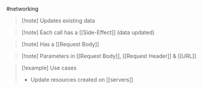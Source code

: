 #networking 
>[!note] Updates existing data

>[!note] Each call has a [[Side-Effect]] (data updated)

>[!note] Has a [[Request Body]]

>[!note] Parameters in [[Request Body]], [[Request Header]] & [[URL]]


>[!example] Use cases
>- Update resources created on [[servers]]